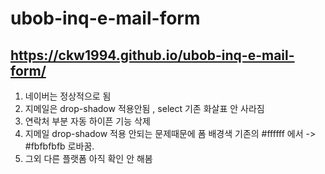 # ubob-inq-e-mail-form
## https://ckw1994.github.io/ubob-inq-e-mail-form/
1. 네이버는 정상적으로 됨
2. 지메일은 drop-shadow 적용안됨 , select 기존 화살표 안 사라짐
3. 연락처 부분 자동 하이픈 기능 삭제
4. 지메일 drop-shadow 적용 안되는 문제때문에 폼 배경색 기존의 #ffffff 에서 -> #fbfbfbfb 로바꿈.
5. 그외 다른 플랫폼 아직 확인 안 해봄
